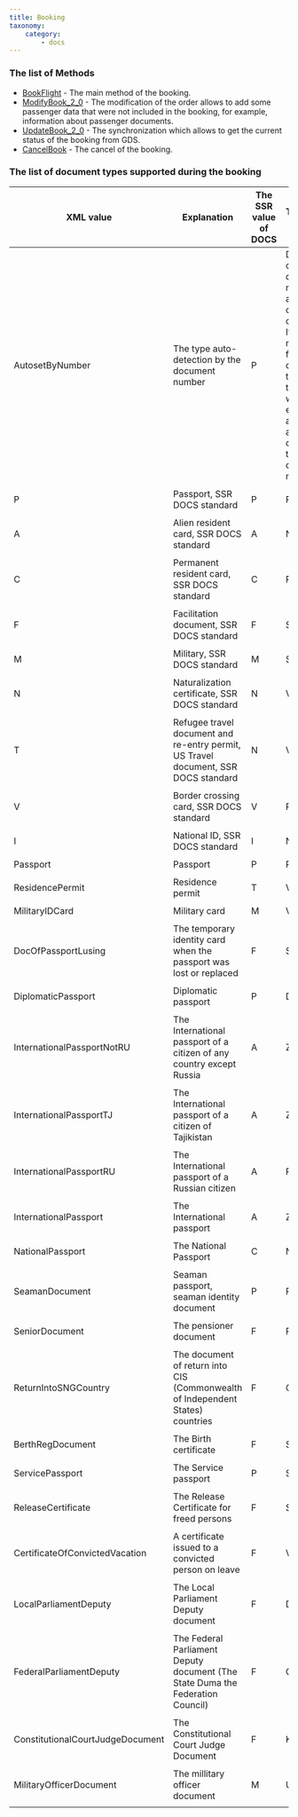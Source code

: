 ```yaml
---
title: Booking
taxonomy:
    category:
        - docs
---
```


### The list of Methods

- [BookFlight](/avia/request/bookflight) - The main method of the booking. 
- [ModifyBook_2_0](/avia/request/modifybook) -  The modification of the order allows to add some passenger data that were not included in the booking, for example, information about passenger documents.
- [UpdateBook_2_0](/avia/request/updatebook) - The synchronization which allows to get the current status of the booking from GDS.
- [CancelBook](/avia/request/cancelbook) - The cancel of the booking.

### The list of document types supported during the booking

| XML value                     | Explanation                                                                        | The SSR value of DOCS | The value in Sirena                                                                                                                               |
|----------------------------------|------------------------------------------------------------------------------------|-------------------|-------------------------------------------------------------------------------------------------------------------------------------------------|
| AutosetByNumber                  | The type auto-detection by the document number                                           | P                 | Depends on the document number and country of issue. If the number fails to determine the type, then there will be an error asking for a type or correcting the document number. |
||
| P                                | Passport,  SSR DOCS standard                                                       | P                 | PS                                                                                                                                              |
||
| A                                | Alien resident card, SSR DOCS standard                                            | A                 | NP                                                                                                                                              |
||
| C                                | Permanent resident card, SSR DOCS standard                                        | C                 | PS                                                                                                                                              |
||
| F                                | Facilitation document, SSR DOCS standard                                            | F                 | SR                                                                                                                                              |
||
| M                                | Military, SSR DOCS standard                                                         | M                 | SR                                                                                                                                              |
||
| N                                | Naturalization certificate, SSR DOCS standard                                       | N                 | VV                                                                                                                                              |
||
| T                                | Refugee travel document and re-entry permit, US Travel document,  SSR DOCS standard  | N                 | VV                                                                                                                                              |
||
| V                                | Border crossing card, SSR DOCS standard                                             | V                 | PS                                                                                                                                              |
||
| I                                | National ID, SSR DOCS standard                                                      | I                 | NP                                                                                                                                              |
||
| Passport                         | Passport                                                                            | P                 | PS                                                                                                                                              |
||
| ResidencePermit                  | Residence permit                                                                  | T                 | VV                                                                                                                                              |
||
| MilitaryIDCard                   | Military card                              | M                 | VB                                                                                                                                              |
||
| DocOfPassportLusing              | The temporary identity card when the passport was lost or replaced                    | F                 | SPU                                                                                                                                             |
||
| DiplomaticPassport               | Diplomatic passport                                                            | P                 | DP                                                                                                                                              |
||
| InternationalPassportNotRU       | The International passport of a citizen of any country except Russia                               | A                 | ZA                                                                                                                                              |
||
| InternationalPassportTJ          | The International passport of a citizen of Tajikistan                                        | A                 | ZB                                                                                                                                              |
||
| InternationalPassportRU          | The International passport of a Russian citizen                                                  | A                 | PSP                                                                                                                                             |
||
| InternationalPassport            | The International passport                                                              | A                 | ZC                                                                                                                                              |
||
| NationalPassport                 | The National Passport                                                               | С                 | NP                                                                                                                                              |
||
| SeamanDocument                   | Seaman passport, seaman identity document                                      | P                 | PM                                                                                                                                              |
||
| SeniorDocument                   | The pensioner document                                                          | F                 | PU                                                                                                                                              |
||
| ReturnIntoSNGCountry             | The document of return into CIS (Commonwealth of Independent States) countries                                          | F                 | CVV                                                                                                                                             |
||
| BerthRegDocument                 | The Birth certificate                                                           | F                 | SR                                                                                                                                              |
||
| ServicePassport                  | The Service passport                                                                  | P                 | SP                                                                                                                                              |
||
| ReleaseCertificate               | The Release Certificate for freed persons                                     | F                 | SPO                                                                                                                                             |
||
| CertificateOfConvictedVacation   | A certificate issued to a convicted person on leave                             | F                 | VUL                                                                                                                                             |
||
| LocalParliamentDeputy            | The Local Parliament Deputy document                             | F                 | DM                                                                                                                                              |
||
| FederalParliamentDeputy          | The Federal Parliament Deputy document (The State Duma the Federation Council)                               | F                 | GD                                                                                                                                              |
||
| ConstitutionalCourtJudgeDocument | The Constitutional Court Judge Document                                         | F                 | KS                                                                                                                                              |
||
| MilitaryOfficerDocument          | The millitary officer document                                | M                 | UL                                                                                                                                              |
||